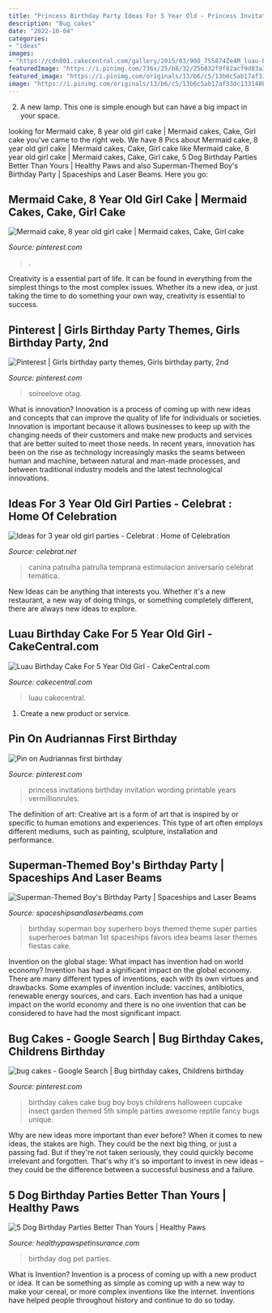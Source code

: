 ```yaml
---
title: "Princess Birthday Party Ideas For 5 Year Old - Princess Invitations Birthday Invitation Wording Printable Years Vermillionrules"
description: "Bug cakes"
date: "2022-10-04"
categories:
- "ideas"
images:
- "https://cdn001.cakecentral.com/gallery/2015/03/900_755874Ze4M_luau-birthday-cake-for-5-year-old-girl.jpg"
featuredImage: "https://i.pinimg.com/736x/25/b8/32/25b832f8f82acf9d83a3f1d7616de3a4--princess-party-invitations-lego-parties.jpg"
featured_image: "https://i.pinimg.com/originals/13/b6/c5/13b6c5ab17af33dc133148b19fae3ae1.jpg"
image: "https://i.pinimg.com/originals/13/b6/c5/13b6c5ab17af33dc133148b19fae3ae1.jpg"
---
```



2. A new lamp. This one is simple enough but can have a big impact in your space.

	

		
looking for Mermaid cake, 8 year old girl cake | Mermaid cakes, Cake, Girl cake you've came to the right web. We have 8 Pics about Mermaid cake, 8 year old girl cake | Mermaid cakes, Cake, Girl cake like Mermaid cake, 8 year old girl cake | Mermaid cakes, Cake, Girl cake, 5 Dog Birthday Parties Better Than Yours | Healthy Paws and also Superman-Themed Boy&#039;s Birthday Party | Spaceships and Laser Beams. Here you go:
		
    
## Mermaid Cake, 8 Year Old Girl Cake | Mermaid Cakes, Cake, Girl Cake

<img loading=lazy src="https://i.pinimg.com/originals/13/b6/c5/13b6c5ab17af33dc133148b19fae3ae1.jpg" onerror="this.onerror=null;this.src='https://tse2.mm.bing.net/th?id=OIP.4PB_8jxGKaigfakzeN0ztwHaJ4&amp;pid=15.1';" alt="Mermaid cake, 8 year old girl cake | Mermaid cakes, Cake, Girl cake">

_Source: pinterest.com_

>. 

	

Creativity is a essential part of life. It can be found in everything from the simplest things to the most complex issues. Whether its a new idea, or just taking the time to do something your own way, creativity is essential to success.

    
## Pinterest | Girls Birthday Party Themes, Girls Birthday Party, 2nd

<img loading=lazy src="https://i.pinimg.com/736x/c8/84/29/c8842945e0ce67e389353ad5d94c5f32.jpg" onerror="this.onerror=null;this.src='https://tse2.mm.bing.net/th?id=OIP.V78rIPaFH8J2p4m16weO3wHaLD&amp;pid=15.1';" alt="Pinterest | Girls birthday party themes, Girls birthday party, 2nd">

_Source: pinterest.com_

>soireelove otag. 

	

What is innovation?
Innovation is a process of coming up with new ideas and concepts that can improve the quality of life for individuals or societies. Innovation is important because it allows businesses to keep up with the changing needs of their customers and make new products and services that are better suited to meet those needs. In recent years, innovation has been on the rise as technology increasingly masks the seams between human and machine, between natural and man-made processes, and between traditional industry models and the latest technological innovations.

    
## Ideas For 3 Year Old Girl Parties - Celebrat : Home Of Celebration

<img loading=lazy src="https://celebrat.net/wp-content/uploads/2019/11/1574178060_53_Ideas-for-3-year-old-girl-parties.jpg" onerror="this.onerror=null;this.src='https://tse2.mm.bing.net/th?id=OIP.dqZvaDbvIb_0DwlMeQSHlAHaJ4&amp;pid=15.1';" alt="Ideas for 3 year old girl parties - Celebrat : Home of Celebration">

_Source: celebrat.net_

>canina patrulha patrulla temprana estimulacion aniversario celebrat temática. 

	

New Ideas can be anything that interests you. Whether it's a new restaurant, a new way of doing things, or something completely different, there are always new ideas to explore.

    
## Luau Birthday Cake For 5 Year Old Girl - CakeCentral.com

<img loading=lazy src="https://cdn001.cakecentral.com/gallery/2015/03/900_755874Ze4M_luau-birthday-cake-for-5-year-old-girl.jpg" onerror="this.onerror=null;this.src='https://tse2.mm.bing.net/th?id=OIP.aBL9P1tdc0TDhn_xiZMq9wHaLE&amp;pid=15.1';" alt="Luau Birthday Cake For 5 Year Old Girl - CakeCentral.com">

_Source: cakecentral.com_

>luau cakecentral. 

	

1. Create a new product or service.

    
## Pin On Audriannas First Birthday

<img loading=lazy src="https://i.pinimg.com/736x/25/b8/32/25b832f8f82acf9d83a3f1d7616de3a4--princess-party-invitations-lego-parties.jpg" onerror="this.onerror=null;this.src='https://tse3.mm.bing.net/th?id=OIP.mCa-vDt20_aoI_49xB1A2wAAAA&amp;pid=15.1';" alt="Pin on Audriannas first birthday">

_Source: pinterest.com_

>princess invitations birthday invitation wording printable years vermillionrules. 

	

The definition of art:
Creative art is a form of art that is inspired by or specific to human emotions and experiences. This type of art often employs different mediums, such as painting, sculpture, installation and performance.

    
## Superman-Themed Boy&#039;s Birthday Party | Spaceships And Laser Beams

<img loading=lazy src="http://spaceshipsandlaserbeams.com/wp-content/uploads/2015/09/superman-birthday-party-ideas-boy.jpg.jpg" onerror="this.onerror=null;this.src='https://tse3.mm.bing.net/th?id=OIP.DpltNQA563aQ6ECADEozHwHaLH&amp;pid=15.1';" alt="Superman-Themed Boy&#039;s Birthday Party | Spaceships and Laser Beams">

_Source: spaceshipsandlaserbeams.com_

>birthday superman boy superhero boys themed theme super parties superheroes batman 1st spaceships favors idea beams laser themes fiestas cake. 

	

Invention on the global stage: What impact has invention had on world economy?
Invention has had a significant impact on the global economy. There are many different types of inventions, each with its own virtues and drawbacks. Some examples of invention include: vaccines, antibiotics, renewable energy sources, and cars. Each invention has had a unique impact on the world economy and there is no one invention that can be considered to have had the most significant impact.

    
## Bug Cakes - Google Search | Bug Birthday Cakes, Childrens Birthday

<img loading=lazy src="https://i.pinimg.com/736x/68/0b/ac/680bacf28d11ad41fae9c42ec1920f56.jpg" onerror="this.onerror=null;this.src='https://tse2.mm.bing.net/th?id=OIP.BHi7tbWP_wpytgZcFoNVEAHaLL&amp;pid=15.1';" alt="bug cakes - Google Search | Bug birthday cakes, Childrens birthday">

_Source: pinterest.com_

>birthday cakes cake bug boy boys childrens halloween cupcake insect garden themed 5th simple parties awesome reptile fancy bugs unique. 

	

Why are new ideas more important than ever before?
When it comes to new ideas, the stakes are high. They could be the next big thing, or just a passing fad. But if they're not taken seriously, they could quickly become irrelevant and forgotten. That's why it's so important to invest in new ideas – they could be the difference between a successful business and a failure.

    
## 5 Dog Birthday Parties Better Than Yours | Healthy Paws

<img loading=lazy src="http://www.healthypawspetinsurance.com/blog/wp-content/uploads/dog_birthday_party_640x420.jpg" onerror="this.onerror=null;this.src='https://tse4.mm.bing.net/th?id=OIP.l5PgPkBOSUj6dD6GywoSvwHaE3&amp;pid=15.1';" alt="5 Dog Birthday Parties Better Than Yours | Healthy Paws">

_Source: healthypawspetinsurance.com_

>birthday dog pet parties. 

	

What is Invention?
Invention is a process of coming up with a new product or idea. It can be something as simple as coming up with a new way to make your cereal, or more complex inventions like the internet. Inventions have helped people throughout history and continue to do so today.

